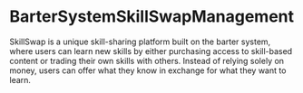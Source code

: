 # BarterSystemSkillSwapManagement
SkillSwap is a unique skill-sharing platform built on the barter system, where users can learn new skills by either purchasing access to skill-based content or trading their own skills with others. Instead of relying solely on money, users can offer what they know in exchange for what they want to learn.
